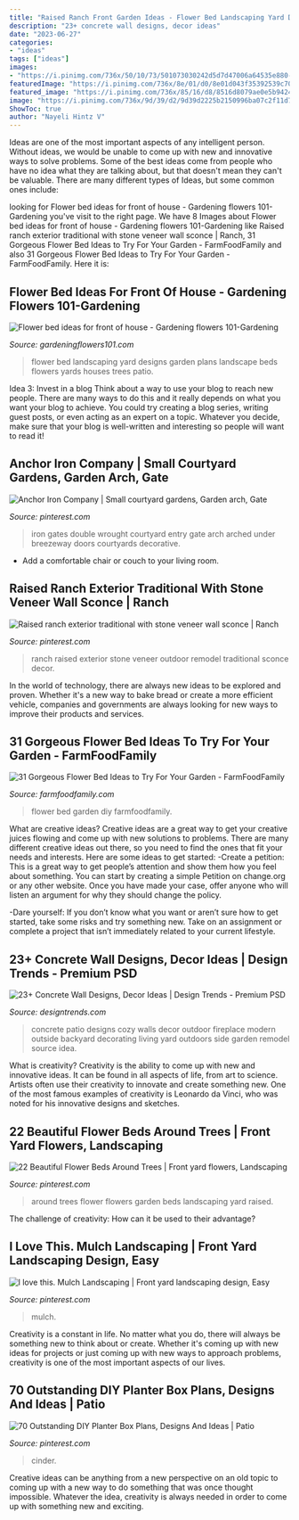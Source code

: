 ```yaml
---
title: "Raised Ranch Front Garden Ideas - Flower Bed Landscaping Yard Designs Garden Plans Landscape Beds Flowers Yards Houses Trees Patio"
description: "23+ concrete wall designs, decor ideas"
date: "2023-06-27"
categories:
- "ideas"
tags: ["ideas"]
images:
- "https://i.pinimg.com/736x/50/10/73/501073030242d5d7d47006a64535e880--iron-gates-breezeway.jpg"
featuredImage: "https://i.pinimg.com/736x/8e/01/d0/8e01d043f35392539c709a5da566b19f.jpg"
featured_image: "https://i.pinimg.com/736x/85/16/d8/8516d8079ae0e5b9424318e659a81290.jpg"
image: "https://i.pinimg.com/736x/9d/39/d2/9d39d2225b2150996ba07c2f11d74707--raised-ranch-kitchen-ranch-exterior.jpg"
ShowToc: true
author: "Nayeli Hintz V"
---
```



Ideas are one of the most important aspects of any intelligent person. Without ideas, we would be unable to come up with new and innovative ways to solve problems. Some of the best ideas come from people who have no idea what they are talking about, but that doesn't mean they can't be valuable. There are many different types of Ideas, but some common ones include:

	

		
looking for Flower bed ideas for front of house - Gardening flowers 101-Gardening you've visit to the right page. We have 8 Images about Flower bed ideas for front of house - Gardening flowers 101-Gardening like Raised ranch exterior traditional with stone veneer wall sconce | Ranch, 31 Gorgeous Flower Bed Ideas to Try For Your Garden - FarmFoodFamily and also 31 Gorgeous Flower Bed Ideas to Try For Your Garden - FarmFoodFamily. Here it is:
		
    
## Flower Bed Ideas For Front Of House - Gardening Flowers 101-Gardening

<img loading=lazy src="http://www.gardeningflowers101.com/wp-content/uploads/flowerbedideasfrontofhouse_4.jpg" onerror="this.onerror=null;this.src='https://tse3.mm.bing.net/th?id=OIP.ZamXhUs3E7xxPeuoGRNLiAHaF7&amp;pid=15.1';" alt="Flower bed ideas for front of house - Gardening flowers 101-Gardening">

_Source: gardeningflowers101.com_

>flower bed landscaping yard designs garden plans landscape beds flowers yards houses trees patio. 

	

Idea 3: Invest in a blog
Think about a way to use your blog to reach new people. There are many ways to do this and it really depends on what you want your blog to achieve. You could try creating a blog series, writing guest posts, or even acting as an expert on a topic. Whatever you decide, make sure that your blog is well-written and interesting so people will want to read it!

    
## Anchor Iron Company | Small Courtyard Gardens, Garden Arch, Gate

<img loading=lazy src="https://i.pinimg.com/736x/50/10/73/501073030242d5d7d47006a64535e880--iron-gates-breezeway.jpg" onerror="this.onerror=null;this.src='https://tse4.mm.bing.net/th?id=OIP.8jhGQ6HXx1RJlnwPQVjiFQHaJ3&amp;pid=15.1';" alt="Anchor Iron Company | Small courtyard gardens, Garden arch, Gate">

_Source: pinterest.com_

>iron gates double wrought courtyard entry gate arch arched under breezeway doors courtyards decorative. 

	

- Add a comfortable chair or couch to your living room.

    
## Raised Ranch Exterior Traditional With Stone Veneer Wall Sconce | Ranch

<img loading=lazy src="https://i.pinimg.com/736x/9d/39/d2/9d39d2225b2150996ba07c2f11d74707--raised-ranch-kitchen-ranch-exterior.jpg" onerror="this.onerror=null;this.src='https://tse3.mm.bing.net/th?id=OIP.KafnzEfPhEv3ZmGRqK5o9AHaE7&amp;pid=15.1';" alt="Raised ranch exterior traditional with stone veneer wall sconce | Ranch">

_Source: pinterest.com_

>ranch raised exterior stone veneer outdoor remodel traditional sconce decor. 

	

In the world of technology, there are always new ideas to be explored and proven. Whether it's a new way to bake bread or create a more efficient vehicle, companies and governments are always looking for new ways to improve their products and services.

    
## 31 Gorgeous Flower Bed Ideas To Try For Your Garden - FarmFoodFamily

<img loading=lazy src="https://i1.wp.com/farmfoodfamily.com/wp-content/uploads/2018/07/23-flower-bed-ideas.jpg?resize=600%2C900&amp;ssl=1" onerror="this.onerror=null;this.src='https://tse2.mm.bing.net/th?id=OIP.Br1C32nDqlGvQlKcuH4vwwHaLH&amp;pid=15.1';" alt="31 Gorgeous Flower Bed Ideas to Try For Your Garden - FarmFoodFamily">

_Source: farmfoodfamily.com_

>flower bed garden diy farmfoodfamily. 

	

What are creative ideas?
Creative ideas are a great way to get your creative juices flowing and come up with new solutions to problems. There are many different creative ideas out there, so you need to find the ones that fit your needs and interests. Here are some ideas to get started: 
-Create a petition: This is a great way to get people’s attention and show them how you feel about something. You can start by creating a simple Petition on change.org or any other website. Once you have made your case, offer anyone who will listen an argument for why they should change the policy. 

-Dare yourself: If you don’t know what you want or aren’t sure how to get started, take some risks and try something new. Take on an assignment or complete a project that isn’t immediately related to your current lifestyle.

    
## 23+ Concrete Wall Designs, Decor Ideas | Design Trends - Premium PSD

<img loading=lazy src="https://images.designtrends.com/wp-content/uploads/2016/03/21110335/Cozy-Patio-Concrete-Wall.jpeg" onerror="this.onerror=null;this.src='https://tse1.mm.bing.net/th?id=OIP.A515RlTHqqZHNI_WF7hOCwHaLG&amp;pid=15.1';" alt="23+ Concrete Wall Designs, Decor Ideas | Design Trends - Premium PSD">

_Source: designtrends.com_

>concrete patio designs cozy walls decor outdoor fireplace modern outside backyard decorating living yard outdoors side garden remodel source idea. 

	

What is creativity?
Creativity is the ability to come up with new and innovative ideas. It can be found in all aspects of life, from art to science. Artists often use their creativity to innovate and create something new. One of the most famous examples of creativity is Leonardo da Vinci, who was noted for his innovative designs and sketches.

    
## 22 Beautiful Flower Beds Around Trees | Front Yard Flowers, Landscaping

<img loading=lazy src="https://i.pinimg.com/736x/8e/01/d0/8e01d043f35392539c709a5da566b19f.jpg" onerror="this.onerror=null;this.src='https://tse3.mm.bing.net/th?id=OIP.xPBOXrx0W24K--sZn7k4SQAAAA&amp;pid=15.1';" alt="22 Beautiful Flower Beds Around Trees | Front yard flowers, Landscaping">

_Source: pinterest.com_

>around trees flower flowers garden beds landscaping yard raised. 

	

The challenge of creativity: How can it be used to their advantage?
 

    
## I Love This. Mulch Landscaping | Front Yard Landscaping Design, Easy

<img loading=lazy src="https://i.pinimg.com/736x/fb/bb/34/fbbb3490e1d1a3b328cd01ad952057ae.jpg" onerror="this.onerror=null;this.src='https://tse3.mm.bing.net/th?id=OIP.PpVjygfvri29XkiAGKYKOwHaKc&amp;pid=15.1';" alt="I love this. Mulch Landscaping | Front yard landscaping design, Easy">

_Source: pinterest.com_

>mulch. 

	

Creativity is a constant in life. No matter what you do, there will always be something new to think about or create. Whether it's coming up with new ideas for projects or just coming up with new ways to approach problems, creativity is one of the most important aspects of our lives.

    
## 70 Outstanding DIY Planter Box Plans, Designs And Ideas | Patio

<img loading=lazy src="https://i.pinimg.com/736x/85/16/d8/8516d8079ae0e5b9424318e659a81290.jpg" onerror="this.onerror=null;this.src='https://tse3.mm.bing.net/th?id=OIP.EPS5tzbolMGaXiiwGooLFwHaJ3&amp;pid=15.1';" alt="70 Outstanding DIY Planter Box Plans, Designs And Ideas | Patio">

_Source: pinterest.com_

>cinder. 

	

Creative ideas can be anything from a new perspective on an old topic to coming up with a new way to do something that was once thought impossible. Whatever the idea, creativity is always needed in order to come up with something new and exciting.

